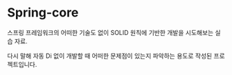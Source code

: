 # Spring-core
스프링 프레임워크의 어떠한 기술도 없이 SOLID 원칙에 기반한 개발을 시도해보는 실습 자료.

다시 말해 자동 Di 없이 개발할 때 어떠한 문제점이 있는지 파악하는 용도로 작성된 프로젝트입니다.
